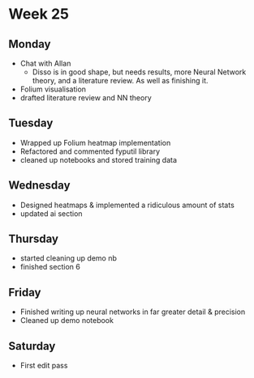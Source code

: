 # Week 25
## Monday
- Chat with Allan
  - Disso is in good shape, but needs results, more Neural Network theory, and a literature review. As well as finishing it. 
- Folium visualisation
- drafted literature review and NN theory

## Tuesday
- Wrapped up Folium heatmap implementation 
- Refactored and commented fyputil library
- cleaned up notebooks and stored training data

## Wednesday 
- Designed heatmaps & implemented a ridiculous amount of stats 
- updated ai section 

## Thursday
- started cleaning up demo nb
- finished section 6

## Friday 
- Finished writing up neural networks in far greater detail & precision
- Cleaned up demo notebook 

## Saturday 
- First edit pass  
